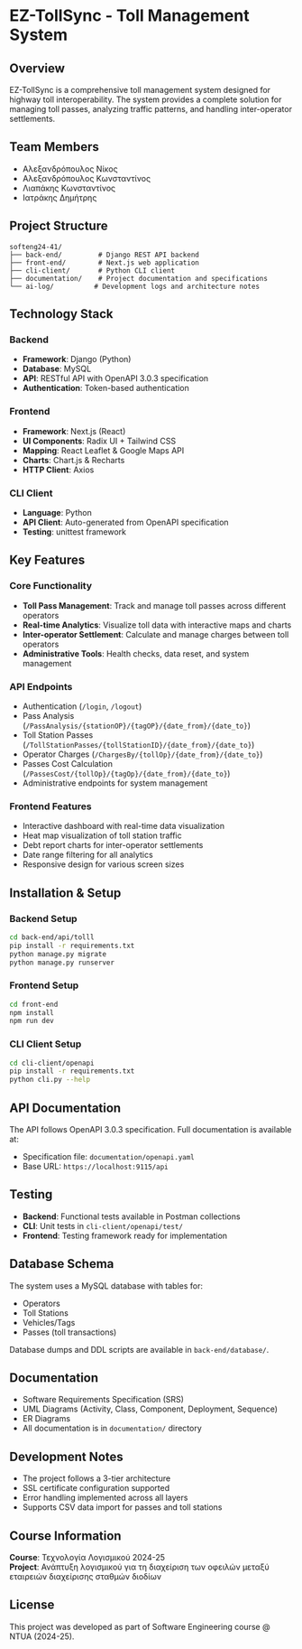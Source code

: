 # EZ-TollSync - Toll Management System

## Overview
EZ-TollSync is a comprehensive toll management system designed for highway toll interoperability. The system provides a complete solution for managing toll passes, analyzing traffic patterns, and handling inter-operator settlements.

## Team Members
- Αλεξανδρόπουλος Νίκος
- Αλεξανδρόπουλος Κωνσταντίνος
- Λιαπάκης Κωνσταντίνος
- Ιατράκης Δημήτρης

## Project Structure
```
softeng24-41/
├── back-end/         # Django REST API backend
├── front-end/        # Next.js web application
├── cli-client/       # Python CLI client
├── documentation/    # Project documentation and specifications
└── ai-log/          # Development logs and architecture notes
```

## Technology Stack

### Backend
- **Framework**: Django (Python)
- **Database**: MySQL
- **API**: RESTful API with OpenAPI 3.0.3 specification
- **Authentication**: Token-based authentication

### Frontend
- **Framework**: Next.js (React)
- **UI Components**: Radix UI + Tailwind CSS
- **Mapping**: React Leaflet & Google Maps API
- **Charts**: Chart.js & Recharts
- **HTTP Client**: Axios

### CLI Client
- **Language**: Python
- **API Client**: Auto-generated from OpenAPI specification
- **Testing**: unittest framework

## Key Features

### Core Functionality
- **Toll Pass Management**: Track and manage toll passes across different operators
- **Real-time Analytics**: Visualize toll data with interactive maps and charts
- **Inter-operator Settlement**: Calculate and manage charges between toll operators
- **Administrative Tools**: Health checks, data reset, and system management

### API Endpoints
- Authentication (`/login`, `/logout`)
- Pass Analysis (`/PassAnalysis/{stationOP}/{tagOP}/{date_from}/{date_to}`)
- Toll Station Passes (`/TollStationPasses/{tollStationID}/{date_from}/{date_to}`)
- Operator Charges (`/ChargesBy/{tollOp}/{date_from}/{date_to}`)
- Passes Cost Calculation (`/PassesCost/{tollOp}/{tagOp}/{date_from}/{date_to}`)
- Administrative endpoints for system management

### Frontend Features
- Interactive dashboard with real-time data visualization
- Heat map visualization of toll station traffic
- Debt report charts for inter-operator settlements
- Date range filtering for all analytics
- Responsive design for various screen sizes

## Installation & Setup

### Backend Setup
```bash
cd back-end/api/tolll
pip install -r requirements.txt
python manage.py migrate
python manage.py runserver
```

### Frontend Setup
```bash
cd front-end
npm install
npm run dev
```

### CLI Client Setup
```bash
cd cli-client/openapi
pip install -r requirements.txt
python cli.py --help
```

## API Documentation
The API follows OpenAPI 3.0.3 specification. Full documentation is available at:
- Specification file: `documentation/openapi.yaml`
- Base URL: `https://localhost:9115/api`

## Testing
- **Backend**: Functional tests available in Postman collections
- **CLI**: Unit tests in `cli-client/openapi/test/`
- **Frontend**: Testing framework ready for implementation

## Database Schema
The system uses a MySQL database with tables for:
- Operators
- Toll Stations
- Vehicles/Tags
- Passes (toll transactions)

Database dumps and DDL scripts are available in `back-end/database/`.

## Documentation
- Software Requirements Specification (SRS)
- UML Diagrams (Activity, Class, Component, Deployment, Sequence)
- ER Diagrams
- All documentation is in `documentation/` directory

## Development Notes
- The project follows a 3-tier architecture
- SSL certificate configuration supported
- Error handling implemented across all layers
- Supports CSV data import for passes and toll stations

## Course Information
**Course**: Τεχνολογία Λογισμικού 2024-25  
**Project**: Ανάπτυξη λογισμικού για τη διαχείριση των οφειλών μεταξύ εταιρειών διαχείρισης σταθμών διοδίων

## License
This project was developed as part of Software Engineering course @ NTUA (2024-25).
